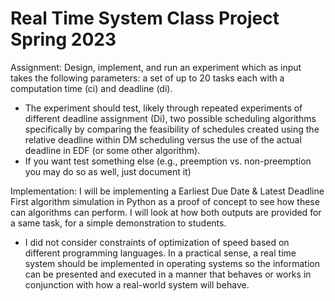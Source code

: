 # Real Time System Class Project Spring 2023

Assignment:
Design, implement, and run an experiment which as input takes the following
parameters: a set of up to 20 tasks each with a computation time (ci) and
deadline (di).

* The experiment should test, likely through repeated experiments of different deadline
assignment (Di), two possible scheduling algorithms specifically by comparing the
feasibility of schedules created using the relative deadline within DM scheduling versus
the use of the actual deadline in EDF (or some other algorithm).
* If you want test something else (e.g., preemption vs. non-preemption you may do so as well, just
document it)

Implementation:
I will be implementing a Earliest Due Date & Latest Deadline First algorithm simulation in Python as a proof of concept to see how these can algorithms can perform. I will look at how both outputs are provided for a same task, for a simple demonstration to students.

* I did not consider constraints of optimization of speed based on different programming languages. In a practical sense, a real time system should be implemented in operating systems so the information can be presented and executed in a manner that behaves or works in conjunction with how a real-world system will behave.

